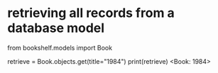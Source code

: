 # retrieving all records from a database model
from bookshelf.models import Book

retrieve = Book.objects.get(title="1984")
print(retrieve)
<Book: 1984>

